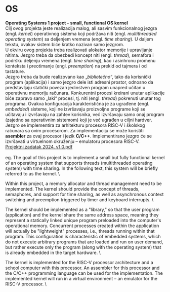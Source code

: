 # OS
**Operating Systems 1 project - small, functional OS kernel** \
Cilj ovog projekta jeste realizacija malog, ali sasvim funkcionalnog jezgra (engl.
_kernel_) operativnog sistema koji podržava niti (engl. _multithreaded operating system_) sa
deljenjem vremena (engl. _time sharing_). U daljem tekstu, ovakav sistem biće kratko nazivan
samo jezgrom. \
U okviru ovog projekta treba realizovati alokator memorije i upravljanje nitima. Jezgro
treba da obezbedi koncept niti (engl. _thread_), semafora i podršku deljenju vremena (engl. _time
sharing_), kao i asinhronu promenu konteksta i preotimanje (engl. _preemption_) na prekid od
tajmera i od tastature. \
Jezgro treba da bude realizovano kao „_bibliotečno_“, tako da korisnički program
(aplikacija) i samo jezgro dele isti adresni prostor, odnosno da predstavljaju statički povezan
jedinstven program unapred učitan u operativnu memoriju računara. Konkurentni procesi
kreirani unutar aplikacije biće zapravo samo „laki“ procesi, tj. niti (engl. _thread_) pokrenuti
unutar tog programa. Ovakva konfiguracija karakteristična je za ugrađene (engl. _embedded_)
sisteme, koji ne izvršavaju proizvoljne programe koji se učitavaju i izvršavaju na zahtev
korisnika, već izvršavaju samo onaj program (zajedno sa operativnim sistemom) koji je već
ugrađen u ciljni hardver. \
Jezgro se implementira za arhitekturu procesora RISC-V i školskog računara sa ovim
procesorom. Za implementaciju se može koristiti **asembler** za ovaj procesor i jezik **C/C++**.
Implementirano jezgro će se izvršavati u virtuelnom okruženju – emulatoru procesora RISC-V. \
[Projektni zadatak 2024. v1.0.pdf](https://github.com/user-attachments/files/20256115/Projektni.zadatak.2024.v1.0.pdf) \
\
eg. The goal of this project is to implement a small but fully functional kernel of an operating system that supports threads (multithreaded operating system) with time sharing. In the following text, this system will be briefly referred to as the kernel. \

Within this project, a memory allocator and thread management need to be implemented. The kernel should provide the concept of threads, semaphores, and support for time sharing, as well as asynchronous context switching and preemption triggered by timer and keyboard interrupts. \

The kernel should be implemented as a "library," so that the user program (application) and the kernel share the same address space, meaning they represent a statically linked unique program preloaded into the computer's operational memory. Concurrent processes created within the application will actually be "lightweight" processes, i.e., threads running within that program. This configuration is characteristic of embedded systems, which do not execute arbitrary programs that are loaded and run on user demand, but rather execute only the program (along with the operating system) that is already embedded in the target hardware. \

The kernel is implemented for the RISC-V processor architecture and a school computer with this processor. An assembler for this processor and the C/C++ programming language can be used for the implementation. The implemented kernel will run in a virtual environment – an emulator for the RISC-V processor. \

